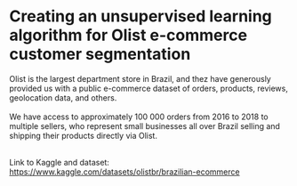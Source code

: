 # Creating an unsupervised learning algorithm for Olist e-commerce customer segmentation

Olist is the largest department store in Brazil, and thez have generously provided us with a public e-commerce dataset of orders, products, reviews, geolocation data, and others.<br><br>
We have access to approximately 100 000 orders from 2016 to 2018 to multiple sellers, who represent small businesses all over Brazil selling and shipping their products directly via Olist.<br><br>

Link to Kaggle and dataset: https://www.kaggle.com/datasets/olistbr/brazilian-ecommerce

